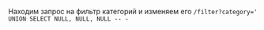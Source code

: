Находим запрос на фильтр категорий и изменяем его
`/filter?category=' UNION SELECT NULL, NULL, NULL -- -`